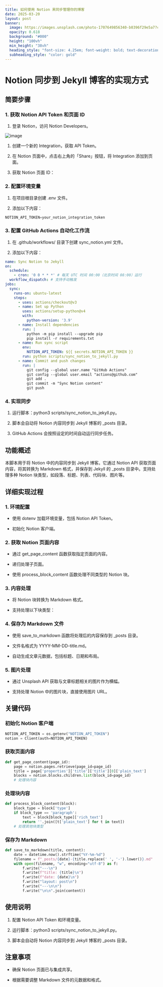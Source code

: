 ```yaml
---
title: 如何使用 Notion 来同步管理你的博客
date: 2025-03-20
layout: post
banner:
  image: https://images.unsplash.com/photo-1707649856340-b0396f29e5a7?crop=entropy&cs=tinysrgb&fit=max&fm=jpg&ixid=M3w2OTIwMzJ8MHwxfHJhbmRvbXx8fHx8fHx8fDE3NDI0NjYwODJ8&ixlib=rb-4.0.3&q=80&w=1080
  opacity: 0.618
  background: "#000"
  height: "100vh"
  min_height: "38vh"
  heading_style: "font-size: 4.25em; font-weight: bold; text-decoration: underline"
  subheading_style: "color: gold"
---
```


# Notion 同步到 Jekyll 博客的实现方式

## 简要步骤

### 1. 获取 Notion API Token 和页面 ID

1. 登录 Notion，访问 Notion Developers。

![image](https://prod-files-secure.s3.us-west-2.amazonaws.com/a7a0cc5a-89b9-4cda-8686-1fba0ca52f40/d19c1afe-dea5-4312-9333-786b0ba83054/image.png?X-Amz-Algorithm=AWS4-HMAC-SHA256&X-Amz-Content-Sha256=UNSIGNED-PAYLOAD&X-Amz-Credential=ASIAZI2LB466ZUFASP7V%2F20250320%2Fus-west-2%2Fs3%2Faws4_request&X-Amz-Date=20250320T102122Z&X-Amz-Expires=3600&X-Amz-Security-Token=IQoJb3JpZ2luX2VjEDIaCXVzLXdlc3QtMiJIMEYCIQDmRMg%2BO8C%2FgBzoawbVtk47WgoJ24EQ6GM96k6KdS09cwIhAKC8uRnpQ721%2BZtBAGGURLltpysALsmsxNKd0kTJiT%2BoKogECIv%2F%2F%2F%2F%2F%2F%2F%2F%2F%2FwEQABoMNjM3NDIzMTgzODA1Igzgw7HwvTLk2q8jwCoq3APcOplmARWB7Da675z5Yq8tVuJcc%2BnUU6HjNjw5BMX%2Fwvpl2as46gxueQiZ2z95wxBVXOY9g%2BuUzS68EfNmDu9VqXxMSFnTNAWOr71JSgHO62%2F3JW3k0R0%2BtXfuHaFpwCc8X2Q85pqG4N%2BsKd9ov5md7tfFbieQVQ%2F9yD7xK76ERCO4GwGhIsNt5pLi6idetrJuiKlj%2BjkPLwYEW33a95m4k7QBx8ppaOwFLgONGCIwAmDHcTwhBAe2xg8RMz5Ye1E89kkZQu0YRdopVbTuJjNdTuTWCnroXIWb%2FnVq%2FDz5UD2XjzaBuomKcTnJlAvH%2FeFEklwLpQFN8rANew53oJfZTFHeX6X%2BUfdchrjaiL45z3%2B4b4SWF9jY9pOKkb5H9BVhNqUg%2FgA%2F906q%2B%2BnNJlwMz1kWmEKT6c0oBWt%2FLc1CrtN3LpydPb1VjbBhs%2Fl5S1j1muSkgKHVwWhA3M8iYMW1PA4a31wUR1r29GE8UtP%2BKfZK1S%2B%2FjTgcniuvwv%2BkmdN9FTAMrHmQjXnXtt%2FK8jA1ArSmmhVKAuRYj5x8Mzbyx0tbOuvnyQh%2FFWdeUf%2FkR1Leqs13dPYnE9fOxvjXng7a14hRSNkuOxbDLpEXNPyo4w%2FzTlRbH%2FaNpBEt8zDWxu%2B%2BBjqkAQ3bWKe2A6FOlCxSlzUJEd6ZQOo744fWdxkodJ3NTdgGwDmRJeXzqhRh71n7j4OTYwr0dhGuC0QYn4mKKUVm6wK%2BKkkY5YcnJRlBIQ6Edktd%2Fm0%2FtYznrv%2FlUuNlk3UD5TILnwQctlSUFvi1jBNdEF62s6hGrLKE%2FPXY86FcHwxR8zb3bXwT5u%2BOnFAhGLsbnqtgP1itiEzjTSQB0MrRLcrMOP9k&X-Amz-Signature=d4cf8490a864deb7e6a660921caf31cdbd2eb3e8c8e73d803b8a6b2fd17c465d&X-Amz-SignedHeaders=host&x-id=GetObject)

1. 创建一个新的 Integration，获取 API Token。

1. 在 Notion 页面中，点击右上角的「Share」按钮，将 Integration 添加到页面。

1. 获取 Notion 页面 ID：


### 2. 配置环境变量

1. 在项目根目录创建 .env 文件。

1. 添加以下内容：

```javascript
NOTION_API_TOKEN=your_notion_integration_token
```

### 3. 配置 GitHub Actions 自动化工作流

1. 在 .github/workflows/ 目录下创建 sync_notion.yml 文件。

1. 添加以下内容：

```yaml
name: Sync Notion to Jekyll
on:
  schedule:
    - cron: '0 0 * * *' # 每天 UTC 时间 00:00（北京时间 08:00）运行
  workflow_dispatch: # 支持手动触发
jobs:
  sync:
    runs-on: ubuntu-latest
    steps:
      - uses: actions/checkout@v3
      - name: Set up Python
        uses: actions/setup-python@v4
        with:
          python-version: '3.9'
      - name: Install dependencies
        run: |
          python -m pip install --upgrade pip
          pip install -r requirements.txt
      - name: Run sync script
        env:
          NOTION_API_TOKEN: ${{ secrets.NOTION_API_TOKEN }}
        run: python scripts/sync_notion_to_jekyll.py
      - name: Commit and push changes
        run: |
          git config --global user.name "GitHub Actions"
          git config --global user.email "actions@github.com"
          git add .
          git commit -m "Sync Notion content"
          git push
```

### 4. 实现同步

1. 运行脚本：python3 scripts/sync_notion_to_jekyll.py。

1. 脚本会自动将 Notion 内容同步到 Jekyll 博客的 _posts 目录。

1. GitHub Actions 会按照设定的时间自动运行同步任务。

## 功能概述

本脚本用于将 Notion 中的内容同步到 Jekyll 博客。它通过 Notion API 获取页面内容，将其转换为 Markdown 格式，并保存到 Jekyll 的 _posts 目录中。支持处理多种 Notion 块类型，如段落、标题、列表、代码块、图片等。

## 详细实现过程

### 1. 环境配置

- 使用 dotenv 加载环境变量，包括 Notion API Token。

- 初始化 Notion 客户端。

### 2. 获取 Notion 页面内容

- 通过 get_page_content 函数获取指定页面的内容。

- 递归处理子页面。

- 使用 process_block_content 函数处理不同类型的 Notion 块。

### 3. 内容处理

- 将 Notion 块转换为 Markdown 格式。

- 支持处理以下块类型：


### 4. 保存为 Markdown 文件

- 使用 save_to_markdown 函数将处理后的内容保存到 _posts 目录。

- 文件名格式为 YYYY-MM-DD-title.md。

- 自动生成文章元数据，包括标题、日期和布局。

### 5. 图片处理

- 通过 Unsplash API 获取与文章标题相关的图片作为横幅。

- 支持处理 Notion 中的图片块，直接使用图片 URL。

## 关键代码

### 初始化 Notion 客户端

```python
NOTION_API_TOKEN = os.getenv("NOTION_API_TOKEN")
notion = Client(auth=NOTION_API_TOKEN)
```

### 获取页面内容

```python
def get_page_content(page_id):
    page = notion.pages.retrieve(page_id=page_id)
    title = page['properties']['title']['title'][0]['plain_text']
    blocks = notion.blocks.children.list(block_id=page_id)
    # 处理块内容
```

### 处理块内容

```python
def process_block_content(block):
    block_type = block['type']
    if block_type == 'paragraph':
        text = block[block_type]['rich_text']
        return ''.join([t['plain_text'] for t in text])
    # 处理其他块类型
```

### 保存为 Markdown

```python
def save_to_markdown(title, content):
    date = datetime.now().strftime("%Y-%m-%d")
    filename = f"_posts/{date}-{title.replace(' ', '-').lower()}.md"
    with open(filename, "w", encoding="utf-8") as f:
        f.write("---\n")
        f.write(f"title: {title}\n")
        f.write(f"date: {date}\n")
        f.write("layout: post\n")
        f.write("---\n\n")
        f.write("\n\n".join(content))
```

## 使用说明

1. 配置 Notion API Token 和环境变量。

1. 运行脚本：python3 scripts/sync_notion_to_jekyll.py。

1. 脚本会自动将 Notion 内容同步到 Jekyll 博客的 _posts 目录。

## 注意事项

- 确保 Notion 页面已与集成共享。

- 根据需要调整 Markdown 文件的元数据和格式。